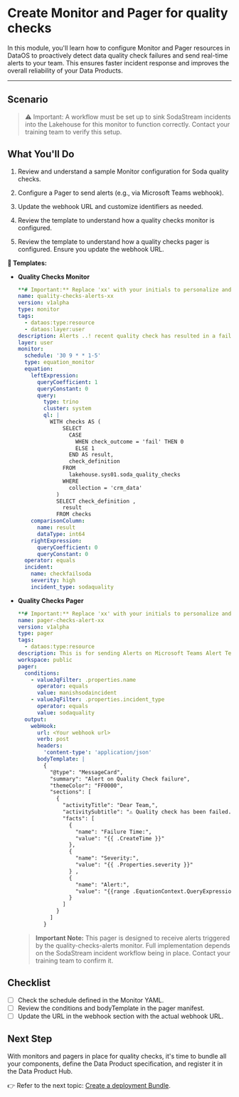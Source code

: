 # Create Monitor and Pager for quality checks 

In this module, you'll learn how to configure Monitor and Pager resources in DataOS to proactively detect data quality check failures and send real-time alerts to your team. This ensures faster incident response and improves the overall reliability of your Data Products.

---

## Scenario



> ⚠️ Important: A workflow must be set up to sink SodaStream incidents into the Lakehouse for this monitor to function correctly. Contact your training team to verify this setup.

## What You'll Do

1. Review and understand a sample Monitor configuration for Soda quality checks.

2. Configure a Pager to send alerts (e.g., via Microsoft Teams webhook).

3. Update the webhook URL and customize identifiers as needed.



1. Review the template to understand how a quality checks monitor is configured.
2. Review the template to understand how a quality checks pager is configured. Ensure you update the webhook URL.

**📜 Templates:**

- **Quality Checks Monitor**
    
    ```yaml
    **# Important:** Replace 'xx' with your initials to personalize and distinguish the resource you’ve created.
    name: quality-checks-alerts-xx
    version: v1alpha
    type: monitor
    tags:
      - dataos:type:resource
      - dataos:layer:user
    description: Alerts ..! recent quality check has resulted in a failure due to a mbiguities found in the data. It appears there are inconsistencies or inaccu racies that require your immediate attention. To ensure the integrity and re liability of the data,Your prompt action in addressing these discrepancies will greatly assist us in maintaining the highest standards of quality.
    layer: user
    monitor:
      schedule: '30 9 * * 1-5'
      type: equation_monitor
      equation:
        leftExpression:
          queryCoefficient: 1
          queryConstant: 0
          query:
            type: trino
            cluster: system
            ql: |
              WITH checks AS (
                  SELECT
                    CASE
                      WHEN check_outcome = 'fail' THEN 0
                      ELSE 1
                    END AS result,
                    check_definition
                  FROM
                    lakehouse.sys01.soda_quality_checks
                  WHERE
                    collection = 'crm_data'
                )
                SELECT check_definition ,
                  result
                FROM checks
        comparisonColumn:
          name: result
          dataType: int64
        rightExpression:
          queryCoefficient: 0
          queryConstant: 0
      operator: equals
      incident:
        name: checkfailsoda
        severity: high
        incident_type: sodaquality
    
    ```
    
- **Quality Checks Pager**
    
    ```yaml
    **# Important:** Replace 'xx' with your initials to personalize and distinguish the resource you’ve created.
    name: pager-checks-alert-xx
    version: v1alpha
    type: pager
    tags:
      - dataos:type:resource
    description: This is for sending Alerts on Microsoft Teams Alert Test chan nel
    workspace: public
    pager:
      conditions:
        - valueJqFilter: .properties.name
          operator: equals
          value: manishsodaincident
        - valueJqFilter: .properties.incident_type
          operator: equals
          value: sodaquality
      output:
        webHook:
          url: <Your webhook url>
          verb: post
          headers:
            'content-type': 'application/json'
          bodyTemplate: |
            {
              "@type": "MessageCard",
              "summary": "Alert on Quality Check failure",
              "themeColor": "FF0000",
              "sections": [
                {
                  "activityTitle": "Dear Team,",
                  "activitySubtitle": "⚠ Quality check has been failed. Please revi ew this.",
                  "facts": [
                    {
                      "name": "Failure Time:",
                      "value": "{{ .CreateTime }}"
                    },
                    {
                      "name": "Severity:",
                      "value": "{{ .Properties.severity }}"
                    } ,
                    {
                      "name": "Alert:",
                      "value": "{{range .EquationContext.QueryExpressions}}{{range .LeftRow.ContextColumns}}{{if eq .Name \"check_definition\"}} {{.Value}}, {{end}}{{end}}{{end}}"
                    }
                  ]
                }
              ]
            }
    
    ```
    
    > **Important Note:** This pager is designed to receive alerts triggered by the quality-checks-alerts monitor. Full implementation depends on the SodaStream incident workflow being in place. Contact your training team to confirm it.
    >

## Checklist

- [ ]  Check the schedule defined in the Monitor YAML.
- [ ]  Review the conditions and bodyTemplate in the pager manifest.
- [ ]  Update the URL in the webhook section with the actual webhook URL.

## Next Step

With monitors and pagers in place for quality checks, it's time to bundle all your components, define the Data Product specification, and register it in the Data Product Hub.

👉 Refer to the next topic: [Create a deployment Bundle](/learn_new/dp_foundations1_learn_track/create_bundle/).